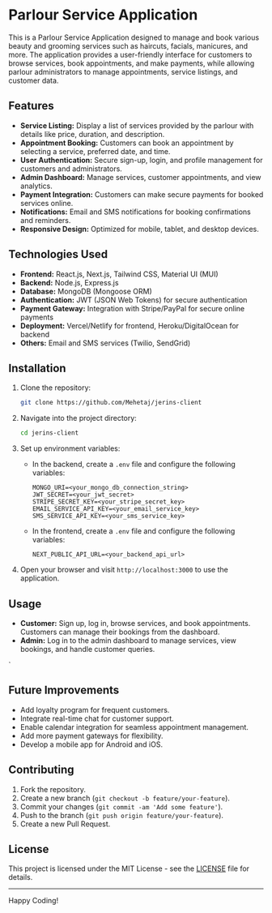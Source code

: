 # Parlour Service Application

This is a Parlour Service Application designed to manage and book various beauty and grooming services such as haircuts, facials, manicures, and more. The application provides a user-friendly interface for customers to browse services, book appointments, and make payments, while allowing parlour administrators to manage appointments, service listings, and customer data.

## Features

- **Service Listing:** Display a list of services provided by the parlour with details like price, duration, and description.
- **Appointment Booking:** Customers can book an appointment by selecting a service, preferred date, and time.
- **User Authentication:** Secure sign-up, login, and profile management for customers and administrators.
- **Admin Dashboard:** Manage services, customer appointments, and view analytics.
- **Payment Integration:** Customers can make secure payments for booked services online.
- **Notifications:** Email and SMS notifications for booking confirmations and reminders.
- **Responsive Design:** Optimized for mobile, tablet, and desktop devices.

## Technologies Used

- **Frontend:** React.js, Next.js, Tailwind CSS, Material UI (MUI)
- **Backend:** Node.js, Express.js
- **Database:** MongoDB (Mongoose ORM)
- **Authentication:** JWT (JSON Web Tokens) for secure authentication
- **Payment Gateway:** Integration with Stripe/PayPal for secure online payments
- **Deployment:** Vercel/Netlify for frontend, Heroku/DigitalOcean for backend
- **Others:** Email and SMS services (Twilio, SendGrid)

## Installation

1. Clone the repository:

   ```bash
   git clone https://github.com/Mehetaj/jerins-client
   ```

2. Navigate into the project directory:

   ```bash
   cd jerins-client
   ```

4. Set up environment variables:

   - In the backend, create a `.env` file and configure the following variables:

     ```env
     MONGO_URI=<your_mongo_db_connection_string>
     JWT_SECRET=<your_jwt_secret>
     STRIPE_SECRET_KEY=<your_stripe_secret_key>
     EMAIL_SERVICE_API_KEY=<your_email_service_key>
     SMS_SERVICE_API_KEY=<your_sms_service_key>
     ```

   - In the frontend, create a `.env` file and configure the following variables:

     ```env
     NEXT_PUBLIC_API_URL=<your_backend_api_url>
     ```


6. Open your browser and visit `http://localhost:3000` to use the application.

## Usage

- **Customer:** Sign up, log in, browse services, and book appointments. Customers can manage their bookings from the dashboard.
- **Admin:** Log in to the admin dashboard to manage services, view bookings, and handle customer queries.

`

## Future Improvements

- Add loyalty program for frequent customers.
- Integrate real-time chat for customer support.
- Enable calendar integration for seamless appointment management.
- Add more payment gateways for flexibility.
- Develop a mobile app for Android and iOS.

## Contributing

1. Fork the repository.
2. Create a new branch (`git checkout -b feature/your-feature`).
3. Commit your changes (`git commit -am 'Add some feature'`).
4. Push to the branch (`git push origin feature/your-feature`).
5. Create a new Pull Request.

## License

This project is licensed under the MIT License - see the [LICENSE](LICENSE) file for details.

---

Happy Coding!
